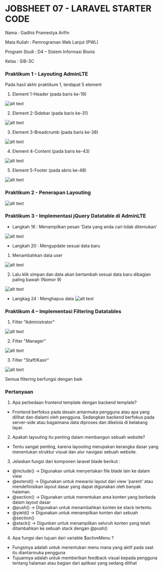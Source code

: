 # JOBSHEET 07 - LARAVEL STARTER CODE
Nama : Gadhis Pramestya Arifin

Mata Kuliah : Pemrograman Web Lanjut (PWL)

Program Studi : D4 – Sistem Informasi Bisnis

Kelas    : SIB-3C

### Praktikum 1 - Layouting AdminLTE
Pada hasil akhir praktikum 1, terdapat 5 element

1. Element 1-Header (pada baris ke-19)

![alt text](<Screenshot 2024-04-02 091935.png>)


2. Element 2-Sidebar (pada baris ke-31)

![alt text](<Screenshot 2024-04-02 092123.png>)


3. Element 3-Breadcrumb (pada baris ke-38)

![alt text](<Screenshot 2024-04-02 092236.png>)


4. Element 4-Content (pada baris ke-43)

![alt text](<Screenshot 2024-04-02 092410.png>)

5. Element 5-Footer (pada abris ke-48)

![alt text](<Screenshot 2024-04-02 092525.png>)

### Praktikum 2 - Penerapan Layouting

![alt text](<Screenshot 2024-04-02 093615.png>)

### Praktikum 3 - Implementasi jQuery Datatable di AdminLTE

- Langkah 16 : Menampilkan pesan 'Data yang anda cari tidak ditemukan'

![alt text](<Screenshot 2024-04-02 093854.png>)

- Langkah 20 : Mengupdate sesuai data baru
1. Menambahkan data user

![alt text](<Screenshot 2024-04-02 100401.png>)

2. Lalu klik simpan dan data akan bertambah sesuai data baru dibagian paling bawah (Nomor 9)

![alt text](<Screenshot 2024-04-02 100258.png>)

- Langkag 24 : Menghapus data
![alt text](<Screenshot 2024-04-02 100936.png>)

### Praktikum 4 – Implementasi Filtering Datatables
1. Filter "Administrator"

![alt text](<Screenshot 2024-04-02 101450.png>)

2. Filter "Manager"

![alt text](<Screenshot 2024-04-02 101507.png>)

3. Filter "Staff/Kasir"

![alt text](<Screenshot 2024-04-02 101521.png>)

Semua filtering berfungsi dengan baik

### Pertanyaan
1. Apa perbedaan frontend template dengan backend  template? 
- Frontend berfokus pada desain antarmuka pengguna atau apa yang dilihat dan dialami oleh pengguna. Sedangkan backend berfokus pada server-side atau bagaimana data diproses dan dikelola di belakang layar.

2. Apakah layouting itu penting dalam membangun sebuah website? 
- Tentu sangat penting, karena layouting merupakan kerangka dasar yang menentukan struktur visual dan alur navigasi sebuah website.

3. Jelaskan fungsi dari komponen laravel blade berikut :
- @include() -> Digunakan untuk menyertakan file blade lain ke dalam view
- @extend() -> Digunakan untuk mewarisi layout dari view 'parent' atau mendefinisikan layout dasar yang dapat digunakan oleh banyak halaman.
- @section() -> Digunakan untuk menentukan area konten yang berbeda dalam layout dasar
- @push() -> Digunakan untuk menambahkan konten ke stack tertentu.
- @yield() -> Digunakan untuk menampilkan konten dari sebuah @section()
- @stack() -> Digunkan untuk menampilkan seluruh konten yang telah ditambahkan ke sebuah stack dengan @push()

4. Apa fungsi dan tujuan dari variable $activeMenu ? 
- Fungsinya adalah untuk menentukan menu mana yang aktif pada saat itu diantarmuka pengguna
- Tujuannya adalah untuk memberikan feedback visual kepada pengguna tentang halaman atau bagian dari aplikasi yang sedang dilihat





















